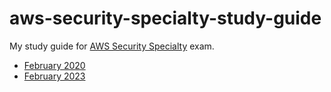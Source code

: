 # aws-security-specialty-study-guide

My study guide for [AWS Security Specialty](https://www.credly.com/badges/956db6f4-d3d2-4061-9625-1928d69e7320/public_url) exam.

* [February 2020](https://github.com/RaduLupan/aws-security-specialty-study-guide/blob/master/2020-aws-scs-c01-exam-study-guide.md)
* [February 2023](https://github.com/RaduLupan/aws-security-specialty-study-guide/blob/master/2023-aws-scs-c01-exam-study-guide.md)
